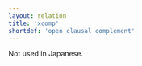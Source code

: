 ```yaml
---
layout: relation
title: 'xcomp'
shortdef: 'open clausal complement'
---
```


Not used in Japanese.
<!-- Interlanguage links updated Út zář 29 20:32:03 CEST 2020 -->
